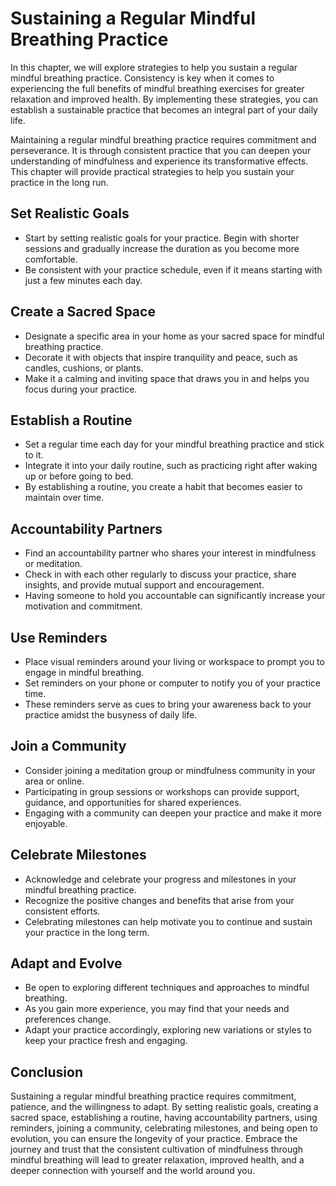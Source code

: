 Sustaining a Regular Mindful Breathing Practice
==========================================================

In this chapter, we will explore strategies to help you sustain a regular mindful breathing practice. Consistency is key when it comes to experiencing the full benefits of mindful breathing exercises for greater relaxation and improved health. By implementing these strategies, you can establish a sustainable practice that becomes an integral part of your daily life.

Maintaining a regular mindful breathing practice requires commitment and perseverance. It is through consistent practice that you can deepen your understanding of mindfulness and experience its transformative effects. This chapter will provide practical strategies to help you sustain your practice in the long run.

**Set Realistic Goals**
-----------------------

* Start by setting realistic goals for your practice. Begin with shorter sessions and gradually increase the duration as you become more comfortable.
* Be consistent with your practice schedule, even if it means starting with just a few minutes each day.

**Create a Sacred Space**
-------------------------

* Designate a specific area in your home as your sacred space for mindful breathing practice.
* Decorate it with objects that inspire tranquility and peace, such as candles, cushions, or plants.
* Make it a calming and inviting space that draws you in and helps you focus during your practice.

**Establish a Routine**
-----------------------

* Set a regular time each day for your mindful breathing practice and stick to it.
* Integrate it into your daily routine, such as practicing right after waking up or before going to bed.
* By establishing a routine, you create a habit that becomes easier to maintain over time.

**Accountability Partners**
---------------------------

* Find an accountability partner who shares your interest in mindfulness or meditation.
* Check in with each other regularly to discuss your practice, share insights, and provide mutual support and encouragement.
* Having someone to hold you accountable can significantly increase your motivation and commitment.

**Use Reminders**
-----------------

* Place visual reminders around your living or workspace to prompt you to engage in mindful breathing.
* Set reminders on your phone or computer to notify you of your practice time.
* These reminders serve as cues to bring your awareness back to your practice amidst the busyness of daily life.

**Join a Community**
--------------------

* Consider joining a meditation group or mindfulness community in your area or online.
* Participating in group sessions or workshops can provide support, guidance, and opportunities for shared experiences.
* Engaging with a community can deepen your practice and make it more enjoyable.

**Celebrate Milestones**
------------------------

* Acknowledge and celebrate your progress and milestones in your mindful breathing practice.
* Recognize the positive changes and benefits that arise from your consistent efforts.
* Celebrating milestones can help motivate you to continue and sustain your practice in the long term.

**Adapt and Evolve**
--------------------

* Be open to exploring different techniques and approaches to mindful breathing.
* As you gain more experience, you may find that your needs and preferences change.
* Adapt your practice accordingly, exploring new variations or styles to keep your practice fresh and engaging.

**Conclusion**
--------------

Sustaining a regular mindful breathing practice requires commitment, patience, and the willingness to adapt. By setting realistic goals, creating a sacred space, establishing a routine, having accountability partners, using reminders, joining a community, celebrating milestones, and being open to evolution, you can ensure the longevity of your practice. Embrace the journey and trust that the consistent cultivation of mindfulness through mindful breathing will lead to greater relaxation, improved health, and a deeper connection with yourself and the world around you.

